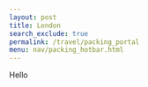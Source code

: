 ```yaml
---
layout: post 
title: London
search_exclude: true
permalink: /travel/packing_portal
menu: nav/packing_hotbar.html
---
```

Hello